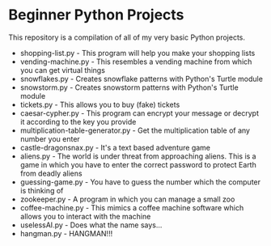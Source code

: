 # Beginner Python Projects
This repository is a compilation of all of my very basic Python projects.

- shopping-list.py - This program will help you make your shopping lists
- vending-machine.py - This resembles a vending machine from which you can get virtual things
- snowflakes.py - Creates snowflake patterns with Python's Turtle module
- snowstorm.py - Creates snowstorm patterns with Python's Turtle module
- tickets.py - This allows you to buy (fake) tickets
- caesar-cypher.py - This program can encrypt your message or decrypt it according to the key you provide
- multiplication-table-generator.py - Get the multiplication table of any number you enter
- castle-dragonsnax.py - It's a text based adventure game
- aliens.py - The world is under threat from approaching aliens. This is a game in which you have to enter the correct password to protect Earth from deadly aliens
- guessing-game.py - You have to guess the number which the computer is thinking of
- zookeeper.py - A program in which you can manage a small zoo
- coffee-machine.py - This mimics a coffee machine software which allows you to interact with the machine
- uselessAI.py - Does what the name says...
- hangman.py - HANGMAN!!!
